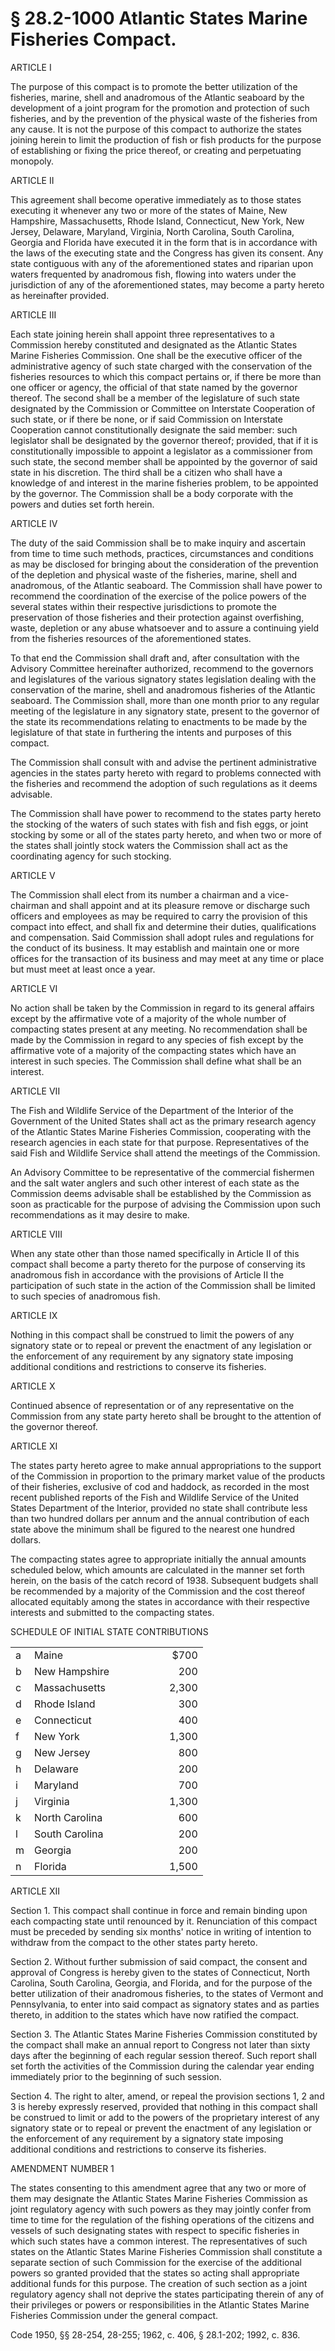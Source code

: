 # § 28.2-1000 Atlantic States Marine Fisheries Compact.

<p class="table">ARTICLE I</p><p class="table">The purpose of this compact is to promote the better utilization of the fisheries, marine, shell and anadromous of the Atlantic seaboard by the development of a joint program for the promotion and protection of such fisheries, and by the prevention of the physical waste of the fisheries from any cause. It is not the purpose of this compact to authorize the states joining herein to limit the production of fish or fish products for the purpose of establishing or fixing the price thereof, or creating and perpetuating monopoly.</p><p class="table">ARTICLE II</p><p class="table">This agreement shall become operative immediately as to those states executing it whenever any two or more of the states of Maine, New Hampshire, Massachusetts, Rhode Island, Connecticut, New York, New Jersey, Delaware, Maryland, Virginia, North Carolina, South Carolina, Georgia and Florida have executed it in the form that is in accordance with the laws of the executing state and the Congress has given its consent. Any state contiguous with any of the aforementioned states and riparian upon waters frequented by anadromous fish, flowing into waters under the jurisdiction of any of the aforementioned states, may become a party hereto as hereinafter provided.<br></p><p class="table">ARTICLE III</p><p class="table">Each state joining herein shall appoint three representatives to a Commission hereby constituted and designated as the Atlantic States Marine Fisheries Commission. One shall be the executive officer of the administrative agency of such state charged with the conservation of the fisheries resources to which this compact pertains or, if there be more than one officer or agency, the official of that state named by the governor thereof. The second shall be a member of the legislature of such state designated by the Commission or Committee on Interstate Cooperation of such state, or if there be none, or if said Commission on Interstate Cooperation cannot constitutionally designate the said member: such legislator shall be designated by the governor thereof; provided, that if it is constitutionally impossible to appoint a legislator as a commissioner from such state, the second member shall be appointed by the governor of said state in his discretion. The third shall be a citizen who shall have a knowledge of and interest in the marine fisheries problem, to be appointed by the governor. The Commission shall be a body corporate with the powers and duties set forth herein.</p><p class="table">ARTICLE IV</p><p class="table">The duty of the said Commission shall be to make inquiry and ascertain from time to time such methods, practices, circumstances and conditions as may be disclosed for bringing about the consideration of the prevention of the depletion and physical waste of the fisheries, marine, shell and anadromous, of the Atlantic seaboard. The Commission shall have power to recommend the coordination of the exercise of the police powers of the several states within their respective jurisdictions to promote the preservation of those fisheries and their protection against overfishing, waste, depletion or any abuse whatsoever and to assure a continuing yield from the fisheries resources of the aforementioned states.</p><p class="table">To that end the Commission shall draft and, after consultation with the Advisory Committee hereinafter authorized, recommend to the governors and legislatures of the various signatory states legislation dealing with the conservation of the marine, shell and anadromous fisheries of the Atlantic seaboard. The Commission shall, more than one month prior to any regular meeting of the legislature in any signatory state, present to the governor of the state its recommendations relating to enactments to be made by the legislature of that state in furthering the intents and purposes of this compact.</p><p class="table">The Commission shall consult with and advise the pertinent administrative agencies in the states party hereto with regard to problems connected with the fisheries and recommend the adoption of such regulations as it deems advisable.</p><p class="table">The Commission shall have power to recommend to the states party hereto the stocking of the waters of such states with fish and fish eggs, or joint stocking by some or all of the states party hereto, and when two or more of the states shall jointly stock waters the Commission shall act as the coordinating agency for such stocking.</p><p class="table">ARTICLE V</p><p class="table">The Commission shall elect from its number a chairman and a vice-chairman and shall appoint and at its pleasure remove or discharge such officers and employees as may be required to carry the provision of this compact into effect, and shall fix and determine their duties, qualifications and compensation. Said Commission shall adopt rules and regulations for the conduct of its business. It may establish and maintain one or more offices for the transaction of its business and may meet at any time or place but must meet at least once a year.</p><p class="table">ARTICLE VI</p><p class="table">No action shall be taken by the Commission in regard to its general affairs except by the affirmative vote of a majority of the whole number of compacting states present at any meeting. No recommendation shall be made by the Commission in regard to any species of fish except by the affirmative vote of a majority of the compacting states which have an interest in such species. The Commission shall define what shall be an interest.</p><p class="table">ARTICLE VII</p><p class="table">The Fish and Wildlife Service of the Department of the Interior of the Government of the United States shall act as the primary research agency of the Atlantic States Marine Fisheries Commission, cooperating with the research agencies in each state for that purpose. Representatives of the said Fish and Wildlife Service shall attend the meetings of the Commission.</p><p class="table">An Advisory Committee to be representative of the commercial fishermen and the salt water anglers and such other interest of each state as the Commission deems advisable shall be established by the Commission as soon as practicable for the purpose of advising the Commission upon such recommendations as it may desire to make.</p><p class="table">ARTICLE VIII</p><p class="table">When any state other than those named specifically in Article II of this compact shall become a party thereto for the purpose of conserving its anadromous fish in accordance with the provisions of Article II the participation of such state in the action of the Commission shall be limited to such species of anadromous fish.</p><p class="table">ARTICLE IX</p><p class="table">Nothing in this compact shall be construed to limit the powers of any signatory state or to repeal or prevent the enactment of any legislation or the enforcement of any requirement by any signatory state imposing additional conditions and restrictions to conserve its fisheries.</p><p class="table">ARTICLE X</p><p class="table">Continued absence of representation or of any representative on the Commission from any state party hereto shall be brought to the attention of the governor thereof.</p><p class="table">ARTICLE XI</p><p class="table">The states party hereto agree to make annual appropriations to the support of the Commission in proportion to the primary market value of the products of their fisheries, exclusive of cod and haddock, as recorded in the most recent published reports of the Fish and Wildlife Service of the United States Department of the Interior, provided no state shall contribute less than two hundred dollars per annum and the annual contribution of each state above the minimum shall be figured to the nearest one hundred dollars.</p><p class="table">The compacting states agree to appropriate initially the annual amounts scheduled below, which amounts are calculated in the manner set forth herein, on the basis of the catch record of 1938. Subsequent budgets shall be recommended by a majority of the Commission and the cost thereof allocated equitably among the states in accordance with their respective interests and submitted to the compacting states.</p><p class="table">SCHEDULE OF INITIAL STATE CONTRIBUTIONS<br></p><table class="mce-item-table"><tbody><tr><td class="hiddenTable" style="vertical-align: bottom; margin-right: 4px;" data-mce-style="vertical-align: bottom; margin-right: 4px;">a</td><td indent="0" style="width: 200px;" data-mce-style="width: 200px;">Maine</td><td indent="0" style="text-align: right;" data-mce-style="text-align: right;">$700</td></tr><tr><td class="hiddenTable" style="vertical-align: bottom; margin-right: 4px;" data-mce-style="vertical-align: bottom; margin-right: 4px;">b</td><td>New Hampshire</td><td indent="0" style="text-align: right;" data-mce-style="text-align: right;">200</td></tr><tr><td class="hiddenTable" style="vertical-align: bottom; margin-right: 4px;" data-mce-style="vertical-align: bottom; margin-right: 4px;">c</td><td>Massachusetts</td><td indent="0" style="text-align: right;" data-mce-style="text-align: right;">2,300</td></tr><tr><td class="hiddenTable" style="vertical-align: bottom; margin-right: 4px;" data-mce-style="vertical-align: bottom; margin-right: 4px;">d</td><td>Rhode Island</td><td indent="0" style="text-align: right;" data-mce-style="text-align: right;">300</td></tr><tr><td class="hiddenTable" style="vertical-align: bottom; margin-right: 4px;" data-mce-style="vertical-align: bottom; margin-right: 4px;">e</td><td>Connecticut</td><td indent="0" style="text-align: right;" data-mce-style="text-align: right;">400</td></tr><tr><td class="hiddenTable" style="vertical-align: bottom; margin-right: 4px;" data-mce-style="vertical-align: bottom; margin-right: 4px;">f</td><td>New York</td><td indent="0" style="text-align: right;" data-mce-style="text-align: right;">1,300</td></tr><tr><td class="hiddenTable" style="vertical-align: bottom; margin-right: 4px;" data-mce-style="vertical-align: bottom; margin-right: 4px;">g</td><td>New Jersey</td><td indent="0" style="text-align: right;" data-mce-style="text-align: right;">800</td></tr><tr><td class="hiddenTable" style="vertical-align: bottom; margin-right: 4px;" data-mce-style="vertical-align: bottom; margin-right: 4px;">h</td><td>Delaware</td><td indent="0" style="text-align: right;" data-mce-style="text-align: right;">200</td></tr><tr><td class="hiddenTable" style="vertical-align: bottom; margin-right: 4px;" data-mce-style="vertical-align: bottom; margin-right: 4px;">i</td><td>Maryland</td><td indent="0" style="text-align: right;" data-mce-style="text-align: right;">700</td></tr><tr><td class="hiddenTable" style="vertical-align: bottom; margin-right: 4px;" data-mce-style="vertical-align: bottom; margin-right: 4px;">j</td><td>Virginia</td><td indent="0" style="text-align: right;" data-mce-style="text-align: right;">1,300</td></tr><tr><td class="hiddenTable" style="vertical-align: bottom; margin-right: 4px;" data-mce-style="vertical-align: bottom; margin-right: 4px;">k</td><td>North Carolina</td><td indent="0" style="text-align: right;" data-mce-style="text-align: right;">600</td></tr><tr><td class="hiddenTable" style="vertical-align: bottom; margin-right: 4px;" data-mce-style="vertical-align: bottom; margin-right: 4px;">l</td><td>South Carolina</td><td indent="0" style="text-align: right;" data-mce-style="text-align: right;">200</td></tr><tr><td class="hiddenTable" style="vertical-align: bottom; margin-right: 4px;" data-mce-style="vertical-align: bottom; margin-right: 4px;">m</td><td>Georgia</td><td indent="0" style="text-align: right;" data-mce-style="text-align: right;">200</td></tr><tr><td class="hiddenTable" style="vertical-align: bottom; margin-right: 4px;" data-mce-style="vertical-align: bottom; margin-right: 4px;">n</td><td>Florida</td><td indent="0" style="text-align: right;" data-mce-style="text-align: right;">1,500</td></tr></tbody></table><p class="table">ARTICLE XII</p><p class="table">Section 1. This compact shall continue in force and remain binding upon each compacting state until renounced by it. Renunciation of this compact must be preceded by sending six months' notice in writing of intention to withdraw from the compact to the other states party hereto.</p><p class="table">Section 2. Without further submission of said compact, the consent and approval of Congress is hereby given to the states of Connecticut, North Carolina, South Carolina, Georgia, and Florida, and for the purpose of the better utilization of their anadromous fisheries, to the states of Vermont and Pennsylvania, to enter into said compact as signatory states and as parties thereto, in addition to the states which have now ratified the compact.</p><p class="table">Section 3. The Atlantic States Marine Fisheries Commission constituted by the compact shall make an annual report to Congress not later than sixty days after the beginning of each regular session thereof. Such report shall set forth the activities of the Commission during the calendar year ending immediately prior to the beginning of such session.</p><p class="table">Section 4. The right to alter, amend, or repeal the provision sections 1, 2 and 3 is hereby expressly reserved, provided that nothing in this compact shall be construed to limit or add to the powers of the proprietary interest of any signatory state or to repeal or prevent the enactment of any legislation or the enforcement of any requirement by a signatory state imposing additional conditions and restrictions to conserve its fisheries.</p><p class="table">AMENDMENT NUMBER 1</p><p class="table">The states consenting to this amendment agree that any two or more of them may designate the Atlantic States Marine Fisheries Commission as joint regulatory agency with such powers as they may jointly confer from time to time for the regulation of the fishing operations of the citizens and vessels of such designating states with respect to specific fisheries in which such states have a common interest. The representatives of such states on the Atlantic States Marine Fisheries Commission shall constitute a separate section of such Commission for the exercise of the additional powers so granted provided that the states so acting shall appropriate additional funds for this purpose. The creation of such section as a joint regulatory agency shall not deprive the states participating therein of any of their privileges or powers or responsibilities in the Atlantic States Marine Fisheries Commission under the general compact.</p><p class="table">Code 1950, §§ 28-254, 28-255; 1962, c. 406, § 28.1-202; 1992, c. 836.</p>